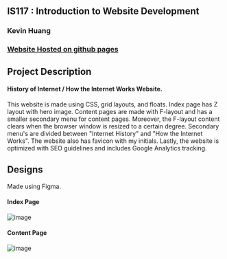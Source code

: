 ## IS117 : Introduction to Website Development
### Kevin Huang
### [Website Hosted on github pages](https://k3vinhu4ng.github.io/Internet_History_How/)

## Project Description
#### History of Internet / How the Internet Works Website.
This website is made using CSS, grid layouts, and floats. Index page has Z layout with hero image. Content pages are made with F-layout and has a smaller secondary menu for content pages. Moreover, the F-layout content clears when the browser window is resized to a certain degree.  Secondary menu's are divided between "Internet History" and "How the Internet Works". The website also has favicon with my initials. Lastly, the website is optimized with SEO guidelines and includes Google Analytics tracking.


## Designs
Made using Figma.

#### Index Page
![image](https://user-images.githubusercontent.com/77855188/117561875-820e6180-b068-11eb-938f-0937db468c54.png)

#### Content Page

![image](https://user-images.githubusercontent.com/77855188/117561885-9eaa9980-b068-11eb-8100-c6c9dc5e73d9.png)
